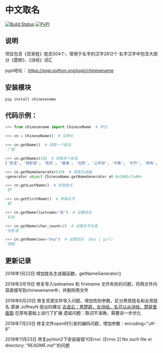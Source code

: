 # 中文取名
[![Build Status](https://travis-ci.org/mouday/chinesename.svg?branch=master)](https://travis-ci.org/mouday/chinesename)
[![PyPI](https://img.shields.io/pypi/v/chinesename.svg)](https://pypi.org/project/chinesename/)


## 说明
项目包含《百家姓》姓氏504个，常用于名字的汉字2812个
名字汉字中包含大部分《楚辞》、《诗经》词汇

pypi地址： https://pypi.python.org/pypi/chinesename

## 安装模块

```
pip install chinesename
```

## 代码示例：

```python
>>> from chinesename import ChineseName  # 导包

>>> cn = ChineseName()  # 实例化

>>> cn.getName()  # 获取一个姓名
'广袁'

>>> cn.getNames(10)  # 获取多个姓名
['笪递', '慎彭徨', '席具', '锺谦', '任西', '公羊狱', '华桑', '利节', '燕角', '任彪']

>>> cn.getNameGenerator(10)  # 获取生成器
<generator object ChineseName.getNameGenerator at 0x1045cfa40>

>>> cn.getLastName()  # 获取姓氏
'舒'

>>> cn.getFirstName()  # 获取名字
'崔'

>>> cn.getName(lastname="彭")  # 设置姓氏
'彭圭'

>>> cn.getName(char_count=2)  # 设置名字长度
'倪吏渚'

>>> cn.getName(sex="boy")  # 设置性别 （boy | girl）
'骆留'

```

## 更新记录

2018年1月22日 增加姓名生成器函数，getNameGenerator()


2018年3月19日 修复导入lastnames 和 firstname 文件失败的问题，将两文件内容直接写到chinesename中，并删除两文件


2018年6月20日 修复资源文件导入问题，增加性别参数，区分男孩姓名和女孩姓名
感谢 JoffreyN 提出的建议 [古语云：男楚辞，女诗经。名可以从诗经、楚辞里面取](https://github.com/mouday/chinesename/issues/2)
在原有基础上进行了扩展
遗留问题：取词不准确，需要进一步优化


2018年7月23日 修复文件open时引发的编码问题，增加参数：encoding="utf-8"

2018年11月23日 修复pyhton2下安装报错'IOError: [Errno 2] No such file or directory: "README.md"'的问题